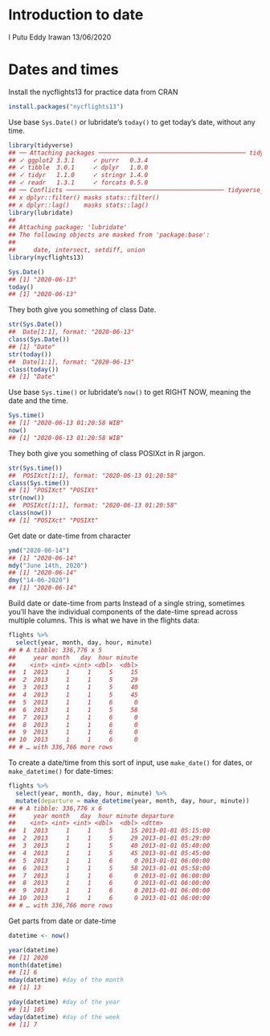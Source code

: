 Introduction to date
================
I Putu Eddy Irawan
13/06/2020

# Dates and times

Install the nycflights13 for practice data from CRAN

``` r
install.packages("nycflights13")
```

Use base `Sys.Date()` or lubridate’s `today()` to get today’s date,
without any time.

``` r
library(tidyverse)
## ── Attaching packages ───────────────────────────────────────── tidyverse 1.3.0 ──
## ✓ ggplot2 3.3.1     ✓ purrr   0.3.4
## ✓ tibble  3.0.1     ✓ dplyr   1.0.0
## ✓ tidyr   1.1.0     ✓ stringr 1.4.0
## ✓ readr   1.3.1     ✓ forcats 0.5.0
## ── Conflicts ──────────────────────────────────────────── tidyverse_conflicts() ──
## x dplyr::filter() masks stats::filter()
## x dplyr::lag()    masks stats::lag()
library(lubridate)
## 
## Attaching package: 'lubridate'
## The following objects are masked from 'package:base':
## 
##     date, intersect, setdiff, union
library(nycflights13)

Sys.Date()
## [1] "2020-06-13"
today()
## [1] "2020-06-13"
```

They both give you something of class Date.

``` r
str(Sys.Date())
##  Date[1:1], format: "2020-06-13"
class(Sys.Date())
## [1] "Date"
str(today())
##  Date[1:1], format: "2020-06-13"
class(today())
## [1] "Date"
```

Use base `Sys.time()` or lubridate’s `now()` to get RIGHT NOW, meaning
the date and the time.

``` r
Sys.time()
## [1] "2020-06-13 01:20:58 WIB"
now()
## [1] "2020-06-13 01:20:58 WIB"
```

They both give you something of class POSIXct in R jargon.

``` r
str(Sys.time())
##  POSIXct[1:1], format: "2020-06-13 01:20:58"
class(Sys.time())
## [1] "POSIXct" "POSIXt"
str(now())
##  POSIXct[1:1], format: "2020-06-13 01:20:58"
class(now())
## [1] "POSIXct" "POSIXt"
```

Get date or date-time from character

``` r
ymd("2020-06-14")
## [1] "2020-06-14"
mdy("June 14th, 2020")
## [1] "2020-06-14"
dmy("14-06-2020")
## [1] "2020-06-14"
```

Build date or date-time from parts Instead of a single string, sometimes
you’ll have the individual components of the date-time spread across
multiple columns. This is what we have in the flights data:

``` r
flights %>%
  select(year, month, day, hour, minute)
## # A tibble: 336,776 x 5
##     year month   day  hour minute
##    <int> <int> <int> <dbl>  <dbl>
##  1  2013     1     1     5     15
##  2  2013     1     1     5     29
##  3  2013     1     1     5     40
##  4  2013     1     1     5     45
##  5  2013     1     1     6      0
##  6  2013     1     1     5     58
##  7  2013     1     1     6      0
##  8  2013     1     1     6      0
##  9  2013     1     1     6      0
## 10  2013     1     1     6      0
## # … with 336,766 more rows
```

To create a date/time from this sort of input, use `make_date()` for
dates, or `make_datetime()` for date-times:

``` r
flights %>%
  select(year, month, day, hour, minute) %>%
  mutate(departure = make_datetime(year, month, day, hour, minute))
## # A tibble: 336,776 x 6
##     year month   day  hour minute departure          
##    <int> <int> <int> <dbl>  <dbl> <dttm>             
##  1  2013     1     1     5     15 2013-01-01 05:15:00
##  2  2013     1     1     5     29 2013-01-01 05:29:00
##  3  2013     1     1     5     40 2013-01-01 05:40:00
##  4  2013     1     1     5     45 2013-01-01 05:45:00
##  5  2013     1     1     6      0 2013-01-01 06:00:00
##  6  2013     1     1     5     58 2013-01-01 05:58:00
##  7  2013     1     1     6      0 2013-01-01 06:00:00
##  8  2013     1     1     6      0 2013-01-01 06:00:00
##  9  2013     1     1     6      0 2013-01-01 06:00:00
## 10  2013     1     1     6      0 2013-01-01 06:00:00
## # … with 336,766 more rows
```

Get parts from date or date-time

``` r
datetime <- now()

year(datetime)
## [1] 2020
month(datetime)
## [1] 6
mday(datetime) #day of the month
## [1] 13

yday(datetime) #day of the year
## [1] 165
wday(datetime) #day of the week
## [1] 7
```
